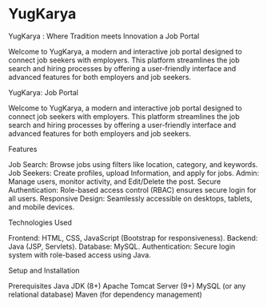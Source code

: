 # YugKarya
YugKarya : Where Tradition meets Innovation a Job Portal


Welcome to YugKarya, a modern and interactive job portal designed to connect job seekers with employers. This platform streamlines the job search and hiring processes by offering a user-friendly interface and advanced features for both employers and job seekers.


YugKarya: Job Portal

Welcome to YugKarya, a modern and interactive job portal designed to connect job seekers with employers. This platform streamlines the job search and hiring processes by offering a user-friendly interface and advanced features for both employers and job seekers.

Features

Job Search: Browse jobs using filters like location, category, and keywords.
Job Seekers: Create profiles, upload Information, and apply for jobs.
Admin: Manage users, monitor activity, and Edit/Delete the post.
Secure Authentication: Role-based access control (RBAC) ensures secure login for all users.
Responsive Design: Seamlessly accessible on desktops, tablets, and mobile devices.

Technologies Used

Frontend: HTML, CSS, JavaScript (Bootstrap for responsiveness).
Backend: Java (JSP, Servlets).
Database: MySQL.
Authentication: Secure login system with role-based access using Java.

Setup and Installation

Prerequisites
Java JDK (8+)
Apache Tomcat Server (9+)
MySQL (or any relational database)
Maven (for dependency management)

